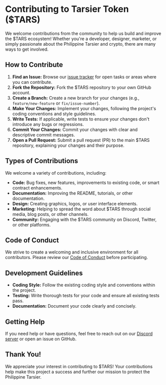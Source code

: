 # Contributing to Tarsier Token ($TARS)

We welcome contributions from the community to help us build and improve the $TARS ecosystem! Whether you're a developer, designer, marketer, or simply passionate about the Philippine Tarsier and crypto, there are many ways to get involved.

## How to Contribute

1. **Find an Issue:** Browse our [issue tracker](https://github.com/edmhok/tarsier-token/issues) for open tasks or areas where you can contribute.
2. **Fork the Repository:** Fork the $TARS repository to your own GitHub account.
3. **Create a Branch:** Create a new branch for your changes (e.g., `feature/new-feature` or `fix/issue-number`).
4. **Make Your Changes:** Implement your changes, following the project's coding conventions and style guidelines.
5. **Write Tests:** If applicable, write tests to ensure your changes don't introduce any bugs or regressions.
6. **Commit Your Changes:** Commit your changes with clear and descriptive commit messages.
7. **Open a Pull Request:** Submit a pull request (PR) to the main $TARS repository, explaining your changes and their purpose.

## Types of Contributions

We welcome a variety of contributions, including:

- **Code:** Bug fixes, new features, improvements to existing code, or smart contract enhancements.
- **Documentation:** Improving the README, tutorials, or other documentation.
- **Design:** Creating graphics, logos, or user interface elements.
- **Marketing:** Helping to spread the word about $TARS through social media, blog posts, or other channels.
- **Community:** Engaging with the $TARS community on Discord, Twitter, or other platforms.

## Code of Conduct

We strive to create a welcoming and inclusive environment for all contributors. Please review our [Code of Conduct](CODE_OF_CONDUCT.md) before participating.

## Development Guidelines

- **Coding Style:** Follow the existing coding style and conventions within the project.
- **Testing:** Write thorough tests for your code and ensure all existing tests pass.
- **Documentation:** Document your code clearly and concisely.

## Getting Help

If you need help or have questions, feel free to reach out on our [Discord server](https://discord.com/invite/V3cJtysw) or open an issue on GitHub.

## Thank You!

We appreciate your interest in contributing to $TARS! Your contributions help make this project a success and further our mission to protect the Philippine Tarsier.
